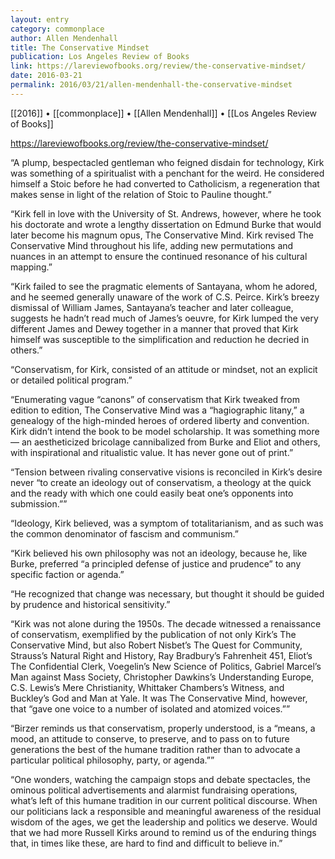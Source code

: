 ```yaml
---
layout: entry
category: commonplace
author: Allen Mendenhall
title: The Conservative Mindset
publication: Los Angeles Review of Books
link: https://lareviewofbooks.org/review/the-conservative-mindset/
date: 2016-03-21
permalink: 2016/03/21/allen-mendenhall-the-conservative-mindset
---
```


[[2016]] • [[commonplace]] • [[Allen Mendenhall]] • [[Los Angeles Review of Books]]

https://lareviewofbooks.org/review/the-conservative-mindset/

“A plump, bespectacled gentleman who feigned disdain for technology, Kirk was something of a spiritualist with a penchant for the weird. He considered himself a Stoic before he had converted to Catholicism, a regeneration that makes sense in light of the relation of Stoic to Pauline thought.”

“Kirk fell in love with the University of St. Andrews, however, where he took his doctorate and wrote a lengthy dissertation on Edmund Burke that would later become his magnum opus, The Conservative Mind. Kirk revised The Conservative Mind throughout his life, adding new permutations and nuances in an attempt to ensure the continued resonance of his cultural mapping.”

“Kirk failed to see the pragmatic elements of Santayana, whom he adored, and he seemed generally unaware of the work of C.S. Peirce. Kirk’s breezy dismissal of William James, Santayana’s teacher and later colleague, suggests he hadn’t read much of James’s oeuvre, for Kirk lumped the very different James and Dewey together in a manner that proved that Kirk himself was susceptible to the simplification and reduction he decried in others.”

“Conservatism, for Kirk, consisted of an attitude or mindset, not an explicit or detailed political program.”

“Enumerating vague “canons” of conservatism that Kirk tweaked from edition to edition, The Conservative Mind was a “hagiographic litany,” a genealogy of the high-minded heroes of ordered liberty and convention. Kirk didn’t intend the book to be model scholarship. It was something more — an aestheticized bricolage cannibalized from Burke and Eliot and others, with inspirational and ritualistic value. It has never gone out of print.”

“Tension between rivaling conservative visions is reconciled in Kirk’s desire never “to create an ideology out of conservatism, a theology at the quick and the ready with which one could easily beat one’s opponents into submission.””

“Ideology, Kirk believed, was a symptom of totalitarianism, and as such was the common denominator of fascism and communism.”

“Kirk believed his own philosophy was not an ideology, because he, like Burke, preferred “a principled defense of justice and prudence” to any specific faction or agenda.”

“He recognized that change was necessary, but thought it should be guided by prudence and historical sensitivity.”

“Kirk was not alone during the 1950s. The decade witnessed a renaissance of conservatism, exemplified by the publication of not only Kirk’s The Conservative Mind, but also Robert Nisbet’s The Quest for Community, Strauss’s Natural Right and History, Ray Bradbury’s Fahrenheit 451, Eliot’s The Confidential Clerk, Voegelin’s New Science of Politics, Gabriel Marcel’s Man against Mass Society, Christopher Dawkins’s Understanding Europe, C.S. Lewis’s Mere Christianity, Whittaker Chambers’s Witness, and Buckley’s God and Man at Yale. It was The Conservative Mind, however, that “gave one voice to a number of isolated and atomized voices.””

“Birzer reminds us that conservatism, properly understood, is a “means, a mood, an attitude to conserve, to preserve, and to pass on to future generations the best of the humane tradition rather than to advocate a particular political philosophy, party, or agenda.””

“One wonders, watching the campaign stops and debate spectacles, the ominous political advertisements and alarmist fundraising operations, what’s left of this humane tradition in our current political discourse. When our politicians lack a responsible and meaningful awareness of the residual wisdom of the ages, we get the leadership and politics we deserve. Would that we had more Russell Kirks around to remind us of the enduring things that, in times like these, are hard to find and difficult to believe in.”
